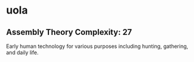 # uola

## Assembly Theory Complexity: 27
Early human technology for various purposes including hunting, gathering, and daily life.
